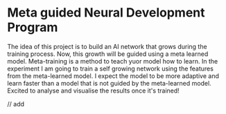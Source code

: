 # Meta guided Neural Development Program

The idea of this project is to build an AI network that grows during the training process. Now, this growth will be guided using a meta learned model. Meta-training is a method to teach yuor model how to learn. In the experiment I am going to train a self growing network using the features from the meta-learned model. I expect the model to be more adaptive and learn faster than a model that is not guided by the meta-learned model. Excited to analyse and visualise the results once it's trained!

// add 